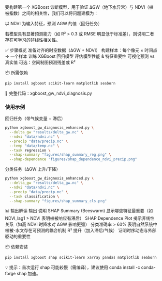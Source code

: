 要构建第一个 XGBoost 诊断模型，用于验证 ΔGW（地下水异常）与 NDVI（植被指数）之间的相关性，我们可以将问题建模为：

以 NDVI 为输入特征，预测 ΔGW 的值（回归任务）

若模型具有显著预测能力（如 R² > 0.3 或 RMSE 明显低于标准差），则说明二者存在可学习的非线性相关性。

✅ 步骤概览
准备对齐的时空数据（ΔGW + NDVI）
构建样本：每个像元 × 时间点 → 一个样本
训练 XGBoost 回归模型
评估模型性能 & 特征重要性
可视化预测 vs 真实值
可选：空间制图预测残差或 R²

📦 所需依赖
```bash
pip install xgboost scikit-learn matplotlib seaborn
```

🧠 完整代码：xgboost_gw_ndvi_diagnosis.py


### 使用示例
回归任务（带气候变量 + 滞后）
```bash
python xgboost_gw_diagnosis_enhanced.py \
  --delta_gw "results/delta_gw.nc" \
  --ndvi "data/ndvi.nc" \
  --precip "data/precip.nc" \
  --temp "data/temp.nc" \
  --task regression \
  --shap-summary "figures/shap_summary_reg.png" \
  --shap-dependence "figures/shap_dependence_ndvi_precip.png"
```

分类任务（ΔGW 上升/下降）
```bash
python xgboost_gw_diagnosis_enhanced.py \
  --delta_gw "results/delta_gw.nc" \
  --ndvi "data/ndvi.nc" \
  --precip "data/precip.nc" \
  --task classification \
  --shap-summary "figures/shap_summary_cls.png"
```

📊 输出解读
输出	                                    说明
SHAP Summary (Beeswarm)	      显示哪些特征最重要（如 NDVI_lag1 > NDVI 表明植被响应有滞后）
SHAP Dependence Plot	        揭示非线性关系（如高 NDVI 时降水对 ΔGW 影响更强）
分类准确率 > 60%	              表明自然系统中植被-水文存在可预测的耦合机制
R² 提升（加入滞后/气候）	      证明时序动态与外部驱动的重要性


📦 依赖安装
```bash
pip install xgboost shap scikit-learn xarray pandas matplotlib seaborn
```
💡 提示：首次运行 shap 可能较慢（需编译），建议使用 conda install -c conda-forge shap 加速。


